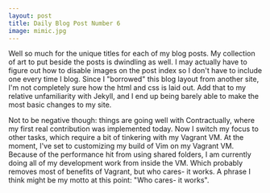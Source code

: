 ```yaml
---
layout: post
title: Daily Blog Post Number 6
image: mimic.jpg
---
```


Well so much for the unique titles for each of my blog posts. My collection of art to put beside the posts is dwindling as well. I may actually have to figure out how to disable images on the post index so I don't have to include one every time I blog. Since I "borrowed" this blog layout from another site, I'm not completely sure how the html and css is laid out. Add that to my relative unfamiliarity with Jekyll, and I end up being barely able to make the most basic changes to my site. 

Not to be negative though: things are going well with Contractually, where my first real contribution was implemented today. Now I switch my focus to other tasks, which require a bit of tinkering with my Vagrant VM. At the moment, I've set to customizing my build of Vim on my Vagrant VM. Because of the performance hit from using shared folders, I am currently doing all of my development work from inside the VM. Which probably removes most of benefits of Vagrant, but who cares- it works. A phrase I think might be my motto at this point: "Who cares- it works".